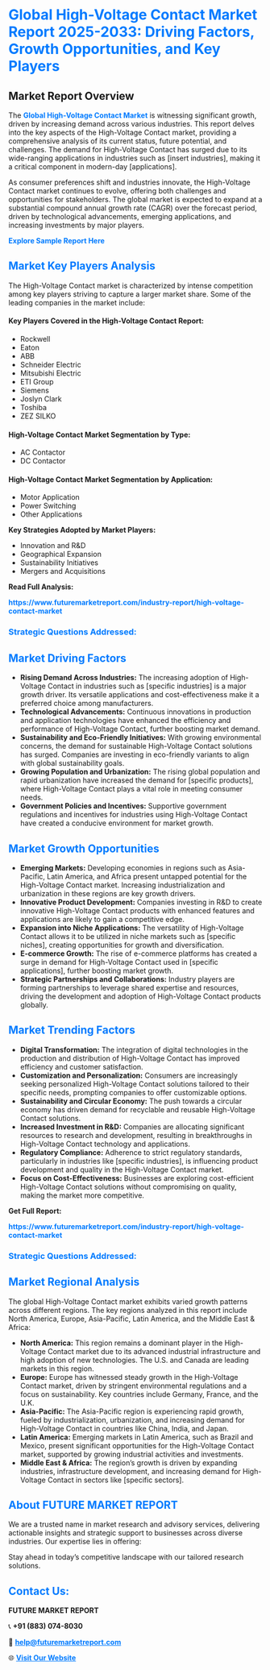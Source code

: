 <h1 style="color: #007BFF;">Global High-Voltage Contact Market Report 2025-2033: Driving Factors, Growth Opportunities, and Key Players</h1>

<section id="overview">
<h2>Market Report Overview</h2>
<p>The <a href="https://www.futuremarketreport.com/industry-report/high-voltage-contact-market" style="color: #007BFF; text-decoration: none;"><strong>Global High-Voltage Contact Market</strong></a> is witnessing significant growth, driven by increasing demand across various industries. This report delves into the key aspects of the High-Voltage Contact market, providing a comprehensive analysis of its current status, future potential, and challenges. The demand for High-Voltage Contact has surged due to its wide-ranging applications in industries such as [insert industries], making it a critical component in modern-day [applications].</p>
<p>As consumer preferences shift and industries innovate, the High-Voltage Contact market continues to evolve, offering both challenges and opportunities for stakeholders. The global market is expected to expand at a substantial compound annual growth rate (CAGR) over the forecast period, driven by technological advancements, emerging applications, and increasing investments by major players.</p>
</section>

<section id="overview">
<p><a href="https://www.futuremarketreport.com/request-sample/reportId=90579" style="color: #007BFF; text-decoration: none;"><strong>Explore Sample Report Here</strong></a></p>
</section>

<section id="key-players">
<h2 style="color: #007BFF;">Market Key Players Analysis</h2>
<p>The High-Voltage Contact market is characterized by intense competition among key players striving to capture a larger market share. Some of the leading companies in the market include:</p>
<h4>Key Players Covered in the High-Voltage Contact Report:</h4>
<ul><li>Rockwell</li><li>Eaton</li><li>ABB</li><li>Schneider Electric</li><li>Mitsubishi Electric</li><li>ETI Group</li><li>Siemens</li><li>Joslyn Clark</li><li>Toshiba</li><li>ZEZ SILKO</li></ul>
<h4>High-Voltage Contact Market Segmentation by Type:</h4>
<ul><li>AC Contactor</li><li>DC Contactor</li></ul>

<h4>High-Voltage Contact Market Segmentation by Application:</h4>
<ul><li>Motor Application</li><li>Power Switching</li><li>Other Applications</li></ul>
<p><strong>Key Strategies Adopted by Market Players:</strong></p>
<ul>
<li>Innovation and R&D</li>
<li>Geographical Expansion</li>
<li>Sustainability Initiatives</li>
<li>Mergers and Acquisitions</li>
</ul>
</section>

<section>
<p><strong>Read Full Analysis: </strong></p><a href="https://www.futuremarketreport.com/industry-report/high-voltage-contact-market" style="color: #007BFF; text-decoration: none;"><strong>https://www.futuremarketreport.com/industry-report/high-voltage-contact-market</strong></a>
<h3 style="color: #007BFF;">Strategic Questions Addressed:</h3>
</section>

<section id="driving-factors">
<h2 style="color: #007BFF;">Market Driving Factors</h2>
<ul>
<li><strong>Rising Demand Across Industries:</strong> The increasing adoption of High-Voltage Contact in industries such as [specific industries] is a major growth driver. Its versatile applications and cost-effectiveness make it a preferred choice among manufacturers.</li>
<li><strong>Technological Advancements:</strong> Continuous innovations in production and application technologies have enhanced the efficiency and performance of High-Voltage Contact, further boosting market demand.</li>
<li><strong>Sustainability and Eco-Friendly Initiatives:</strong> With growing environmental concerns, the demand for sustainable High-Voltage Contact solutions has surged. Companies are investing in eco-friendly variants to align with global sustainability goals.</li>
<li><strong>Growing Population and Urbanization:</strong> The rising global population and rapid urbanization have increased the demand for [specific products], where High-Voltage Contact plays a vital role in meeting consumer needs.</li>
<li><strong>Government Policies and Incentives:</strong> Supportive government regulations and incentives for industries using High-Voltage Contact have created a conducive environment for market growth.</li>
</ul>
</section>

<section id="growth-opportunities">
<h2 style="color: #007BFF;">Market Growth Opportunities</h2>
<ul>
<li><strong>Emerging Markets:</strong> Developing economies in regions such as Asia-Pacific, Latin America, and Africa present untapped potential for the High-Voltage Contact market. Increasing industrialization and urbanization in these regions are key growth drivers.</li>
<li><strong>Innovative Product Development:</strong> Companies investing in R&D to create innovative High-Voltage Contact products with enhanced features and applications are likely to gain a competitive edge.</li>
<li><strong>Expansion into Niche Applications:</strong> The versatility of High-Voltage Contact allows it to be utilized in niche markets such as [specific niches], creating opportunities for growth and diversification.</li>
<li><strong>E-commerce Growth:</strong> The rise of e-commerce platforms has created a surge in demand for High-Voltage Contact used in [specific applications], further boosting market growth.</li>
<li><strong>Strategic Partnerships and Collaborations:</strong> Industry players are forming partnerships to leverage shared expertise and resources, driving the development and adoption of High-Voltage Contact products globally.</li>
</ul>
</section>

<section id="trending-factors">
<h2 style="color: #007BFF;">Market Trending Factors</h2>
<ul>
<li><strong>Digital Transformation:</strong> The integration of digital technologies in the production and distribution of High-Voltage Contact has improved efficiency and customer satisfaction.</li>
<li><strong>Customization and Personalization:</strong> Consumers are increasingly seeking personalized High-Voltage Contact solutions tailored to their specific needs, prompting companies to offer customizable options.</li>
<li><strong>Sustainability and Circular Economy:</strong> The push towards a circular economy has driven demand for recyclable and reusable High-Voltage Contact solutions.</li>
<li><strong>Increased Investment in R&D:</strong> Companies are allocating significant resources to research and development, resulting in breakthroughs in High-Voltage Contact technology and applications.</li>
<li><strong>Regulatory Compliance:</strong> Adherence to strict regulatory standards, particularly in industries like [specific industries], is influencing product development and quality in the High-Voltage Contact market.</li>
<li><strong>Focus on Cost-Effectiveness:</strong> Businesses are exploring cost-efficient High-Voltage Contact solutions without compromising on quality, making the market more competitive.</li>
</ul>
</section>

<section>
<p><strong>Get Full Report: </strong></p><a href="https://www.futuremarketreport.com/industry-report/high-voltage-contact-market" style="color: #007BFF; text-decoration: none;"><strong>https://www.futuremarketreport.com/industry-report/high-voltage-contact-market</strong></a>
<h3 style="color: #007BFF;">Strategic Questions Addressed:</h3>
</section>


<section id="regional-analysis">
<h2 style="color: #007BFF;">Market Regional Analysis</h2>
<p>The global High-Voltage Contact market exhibits varied growth patterns across different regions. The key regions analyzed in this report include North America, Europe, Asia-Pacific, Latin America, and the Middle East & Africa:</p>
<ul>
<li><strong>North America:</strong> This region remains a dominant player in the High-Voltage Contact market due to its advanced industrial infrastructure and high adoption of new technologies. The U.S. and Canada are leading markets in this region.</li>
<li><strong>Europe:</strong> Europe has witnessed steady growth in the High-Voltage Contact market, driven by stringent environmental regulations and a focus on sustainability. Key countries include Germany, France, and the U.K.</li>
<li><strong>Asia-Pacific:</strong> The Asia-Pacific region is experiencing rapid growth, fueled by industrialization, urbanization, and increasing demand for High-Voltage Contact in countries like China, India, and Japan.</li>
<li><strong>Latin America:</strong> Emerging markets in Latin America, such as Brazil and Mexico, present significant opportunities for the High-Voltage Contact market, supported by growing industrial activities and investments.</li>
<li><strong>Middle East & Africa:</strong> The region’s growth is driven by expanding industries, infrastructure development, and increasing demand for High-Voltage Contact in sectors like [specific sectors].</li>
</ul>
</section>

<footer>
<h2 style="color: #007BFF;">About FUTURE MARKET REPORT</h2>
<p>We are a trusted name in market research and advisory services, delivering actionable insights and strategic support to businesses across diverse industries. Our expertise lies in offering:</p>

<p>Stay ahead in today’s competitive landscape with our tailored research solutions.</p>

<h2 style="color: #007BFF;">Contact Us:</h2>
<p><strong>FUTURE MARKET REPORT</strong></p>
<p>📞 <strong>+91 (883) 074-8030</strong></p>
<p>📧 <strong><a href="mailto:help@futuremarketreport.com" style="color: #007BFF;">help@futuremarketreport.com</a></strong></p>
<p>🌐 <strong><a href="https://www.futuremarketreport.com/" style="color: #007BFF;">Visit Our Website</a></strong></p>
</footer>